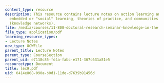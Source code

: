 ```yaml
---
content_type: resource
description: This resource contains lecture notes on action learning and practice,
  embedded or "social" learning, theories of practice, and communities of practice
  (knowledge networks).
file: /media/courses/11-800-doctoral-research-seminar-knowledge-in-the-public-arena-spring-2007/0414e808090ab0d111ded7639b91456d_lec9.pdf
file_type: application/pdf
learning_resource_types:
- Lecture Notes
ocw_type: OCWFile
parent_title: Lecture Notes
parent_type: CourseSection
parent_uid: e7118c85-fd4a-fabc-e171-367c631a81e5
resourcetype: Document
title: lec9.pdf
uid: 0414e808-090a-b0d1-11de-d7639b91456d
---
```

